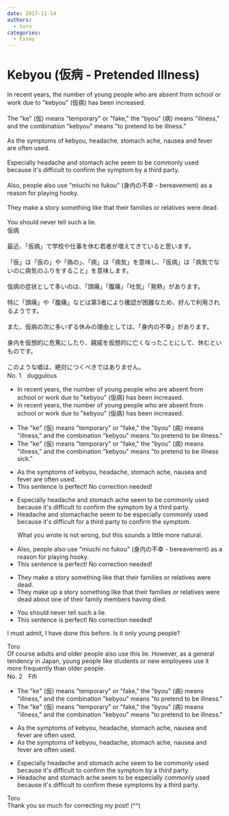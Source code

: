 ```yaml
---
date: 2017-11-14
authors:
  - toru
categories:
  - Essay
---
```


<h1 id="subject_show">Kebyou (仮病 - Pretended Illness)</h1>
<div class="date" hidden>Nov 14, 2017 12:36</div>
<div id="post"><div id="body_show_ori">
In recent years, the number of young people who are absent from school or work due to "kebyou" (仮病) has been increased.<br/><br/>The "ke" (仮) means "temporary" or "fake," the "byou" (病) means "illness," and the combination "kebyou" means "to pretend to be illness."<br/><br/>As the symptoms of kebyou, headache, stomach ache, nausea and fever are often used.<br/><br/>Especially headache and stomach ache seem to be commonly used because it's difficult to confirm the symptom by a third party.<br/><br/>Also, people also use "miuchi no fukou" (身内の不幸 - bereavement) as a reason for playing hooky.<br/><br/>They make a story something like that their families or relatives were dead.<br/><br/>You should never tell such a lie.
</div></div>

<!-- more -->

<div id="post_ja"><div id="body_show_mo">
仮病<br/><br/>最近、「仮病」で学校や仕事を休む若者が増えてきていると思います。<br/><br/>「仮」は「仮の」や「偽の」、「病」は「病気」を意味し、「仮病」は「病気でないのに病気のふりをすること」を意味します。<br/><br/>仮病の症状として多いのは、「頭痛」「腹痛」「吐気」「発熱」があります。<br/><br/>特に「頭痛」や「腹痛」などは第3者により確認が困難なため、好んで利用されるようです。<br/><br/>また、仮病の次に多いずる休みの理由としては、「身内の不幸」があります。<br/><br/>身内を仮想的に危篤にしたり、親戚を仮想的に亡くなったことにして、休むといものです。<br/><br/>このような嘘は、絶対につくべきではありません。
</div></div>
<div id="block"><div class="first_name"> No. 1　<span class="just_name">duggulous</span></div><div id="block2">
<ul class="correction_field">
<li class="incorrect">In recent years, the number of young people who are absent from school or work due to "kebyou" (仮病) has been increased.</li>
<li class="corrected correct">
In recent years, the number of young people who are absent from school or work due to "kebyou" (仮病) has <span class="sline"><span class="f_red">been</span></span> increased.
</li>
</ul>
<ul class="correction_field">
<li class="incorrect">The "ke" (仮) means "temporary" or "fake," the "byou" (病) means "illness," and the combination "kebyou" means "to pretend to be illness."</li>
<li class="corrected correct">
The "ke" (仮) means "temporary" or "fake," the "byou" (病) means "illness," and the combination "kebyou" means "to pretend to be <span class="sline"><span class="f_red">illness</span></span> <span class="f_blue">sick</span>."
</li>
</ul>
<ul class="correction_field">
<li class="incorrect">As the symptoms of kebyou, headache, stomach ache, nausea and fever are often used.</li>
<li class="corrected perfect">This sentence is perfect! No correction needed!</li>
</ul>
<ul class="correction_field">
<li class="incorrect">Especially headache and stomach ache seem to be commonly used because it's difficult to confirm the symptom by a third party.</li>
<li class="corrected correct">
Headache and stomachache seem to be especially commonly used because it's difficult for a third party to confirm the symptom. 
<p class="correction_comment">What you wrote is not wrong, but this sounds a little more natural.</p>
</li>
</ul>
<ul class="correction_field">
<li class="incorrect">Also, people also use "miuchi no fukou" (身内の不幸 - bereavement) as a reason for playing hooky.</li>
<li class="corrected perfect">This sentence is perfect! No correction needed!</li>
</ul>
<ul class="correction_field">
<li class="incorrect">They make a story something like that their families or relatives were dead.</li>
<li class="corrected correct">
They make <span class="f_blue">up</span> a story <span class="sline"><span class="f_red">something like that their families or relatives were dead</span></span> <span class="f_blue">about one of their family members having died</span>.
</li>
</ul>
<ul class="correction_field">
<li class="incorrect">You should never tell such a lie.</li>
<li class="corrected perfect">This sentence is perfect! No correction needed!</li>
</ul>
<p class="comment_small">
 I must admit, I have done this before.  Is it only young people?
</p>

</div><div class="name"><span class="just_name">Toru</span><br>
Of course adults and older people also use this lie. However, as a general tendency in Japan, young people like students or new employees use it more frequently than older people.
</div>
</div>
<div id="block"><div class="first_name"> No. 2　<span class="just_name">Fifi</span></div><div id="block2">
<ul class="correction_field">
<li class="incorrect">The "ke" (仮) means "temporary" or "fake," the "byou" (病) means "illness," and the combination "kebyou" means "to pretend to be illness."</li>
<li class="corrected correct">
The "ke" (仮) means "temporary" or "fake," the "byou" (病) means "illness," and the combination "kebyou" means "to pretend to be ill<span class="f_red"><span class="sline">ness</span></span>."
</li>
</ul>
<ul class="correction_field">
<li class="incorrect">As the symptoms of kebyou, headache, stomach ache, nausea and fever are often used.</li>
<li class="corrected correct">
As <span class="sline"><span class="f_blue">the </span></span>symptoms of kebyou, headache, stomach ache, nausea and fever are often used.
</li>
</ul>
<ul class="correction_field">
<li class="incorrect">Especially headache and stomach ache seem to be commonly used because it's difficult to confirm the symptom by a third party.</li>
<li class="corrected correct">
Headache and stomach ache seem to be <span class="f_red">especially </span>common<span class="f_red"><span class="sline">ly used</span></span> because it's difficult to confirm <span class="f_red">these symptoms</span> by a third party.
</li>
</ul>
</div><div class="name"><span class="just_name">Toru</span><br>
Thank you so much for correcting my post! (^^)
</div>
</div>

